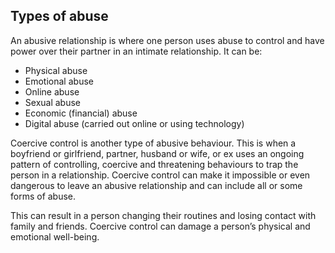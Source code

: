 ##  Types of abuse

An abusive relationship is where one person uses abuse to control and have
power over their partner in an intimate relationship. It can be:

  * Physical abuse 
  * Emotional abuse 
  * Online abuse 
  * Sexual abuse 
  * Economic (financial) abuse 
  * Digital abuse (carried out online or using technology) 

Coercive control is another type of abusive behaviour. This is when a
boyfriend or girlfriend, partner, husband or wife, or ex uses an ongoing
pattern of controlling, coercive and threatening behaviours to trap the person
in a relationship. Coercive control can make it impossible or even dangerous
to leave an abusive relationship and can include all or some forms of abuse.

This can result in a person changing their routines and losing contact with
family and friends. Coercive control can damage a person’s physical and
emotional well-being.
